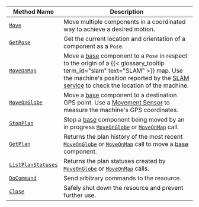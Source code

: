 <!-- prettier-ignore -->
Method Name | Description
----------- | -----------
[`Move`](/mobility/motion/#move) | Move multiple components in a coordinated way to achieve a desired motion.
[`GetPose`](/mobility/motion/#getpose) | Get the current location and orientation of a component as a `Pose`.
[`MoveOnMap`](/mobility/motion/#moveonmap) | Move a [base](/components/base/) component to a `Pose` in respect to the origin of a {{< glossary_tooltip term_id="slam" text="SLAM" >}} map. Use the machine's position reported by the [SLAM service](/mobility/slam/)  to check the location of the machine.
[`MoveOnGlobe`](/mobility/motion/#moveonglobe) | Move a [base](/components/base/) component to a destination GPS point. Use a [Movement Sensor](/components/movement-sensor/) to measure the machine's GPS coordinates.
[`StopPlan`](/mobility/motion/#stopplan) | Stop a [base](/components/base/) component being moved by an in progress [`MoveOnGlobe`](/mobility/motion/#moveonglobe) or [`MoveOnMap`](/mobility/motion/#moveonmap) call.
[`GetPlan`](/mobility/motion/#getplan) | Returns the plan history of the most recent [`MoveOnGlobe`](/mobility/motion/#moveonglobe) or [`MoveOnMap`](/mobility/motion/#moveonmap) call to move a [base](/components/base/) component.
[`ListPlanStatuses`](/mobility/motion/#listplanstatuses) | Returns the plan statuses created by [`MoveOnGlobe`](/mobility/motion/#moveonglobe) or [`MoveOnMap`](/mobility/motion/#moveonmap) calls.
[`DoCommand`](/mobility/motion/#docommand)     | Send arbitrary commands to the resource.
[`Close`](/mobility/motion/#close) | Safely shut down the resource and prevent further use.
